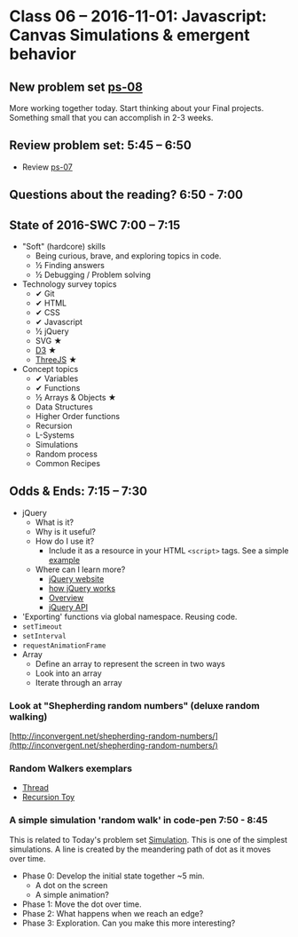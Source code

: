 # Class 06 – 2016-11-01: Javascript: Canvas Simulations & emergent behavior

## New problem set [ps-08](ps-08.html)

More working together today.
Start thinking about your Final projects.
Something small that you can accomplish in 2-3 weeks.


## Review problem set:  5:45 – 6:50 
* Review [ps-07](../07/ps-07.html) 


## Questions about the reading? 6:50 - 7:00


## State of 2016-SWC  7:00 – 7:15
- "Soft" (hardcore) skills
    - Being curious, brave, and exploring topics in code.
    - ½ Finding answers
    - ½ Debugging / Problem solving
- Technology survey topics
    - ✔ Git
    - ✔ HTML
    - ✔ CSS
    - ✔ Javascript
    - ½ jQuery
    - SVG ★ 
    - [D3](https://d3js.org/) ★ 
    - [ThreeJS](https://threejs.org/) ★ 
- Concept topics
    - ✔ Variables
    - ✔ Functions
    - ½ Arrays & Objects ★
    - Data Structures
    - Higher Order functions
    - Recursion
    - L-Systems
    - Simulations
    - Random process
    - Common Recipes
        
## Odds & Ends: 7:15 – 7:30
- jQuery
    - What is it?
    - Why is it useful?
    - How do I use it?
        - Include it as a resource in your HTML `<script>` tags. 
        See a simple [example](jquery-sample.html)
    - Where can I learn more?
        - [jQuery website](https://jquery.com/)
        - [how jQuery works](http://learn.jquery.com/about-jquery/how-jquery-works/)
        - [Overview](http://learn.jquery.com/)
        - [jQuery API](http://api.jquery.com/)
- 'Exporting' functions via global namespace. Reusing code.
- `setTimeout`
- `setInterval`
- `requestAnimationFrame`
- Array
    - Define an array to represent the screen in two ways
    - Look into an array
    - Iterate through an array


### Look at "Shepherding random numbers" (deluxe random walking)
[http://inconvergent.net/shepherding-random-numbers/](http://inconvergent.net/shepherding-random-numbers/)

### Random Walkers exemplars 
- [Thread](https://twitter.com/c0dew3aver/status/793395297061707776)
- [Recursion Toy](http://soulwire.co.uk/experiments/recursion-toy/)


### A simple simulation 'random walk'  in code-pen 7:50 - 8:45
This is related to Today's problem set [Simulation](./ps-08). This is one of the simplest simulations. A line is created by the meandering path of dot as it moves over time.

- Phase 0: Develop the initial state together ~5 min.
    - A dot on the screen
    - A simple animation?
- Phase 1: Move the dot over time.
- Phase 2: What happens when we reach an edge?
- Phase 3: Exploration. Can you make this more interesting?

